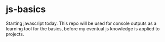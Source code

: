 # js-basics

Starting javascript today. This repo will be used for console outputs as a learning tool for the basics, before my eventual js knowledge is applied to projects.
